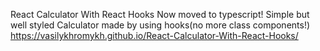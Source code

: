 React Calculator With React Hooks
Now moved to typescript!
Simple but well styled Calculator made by using hooks(no more class components!) https://vasilykhromykh.github.io/React-Calculator-With-React-Hooks/
